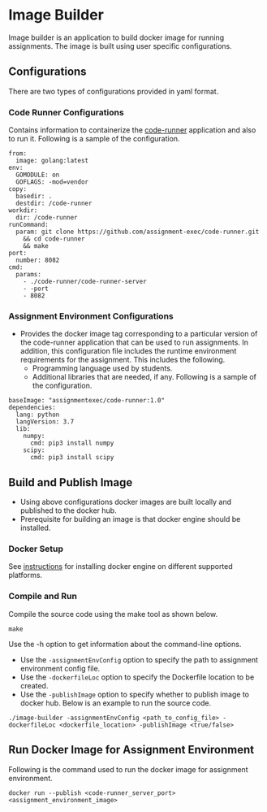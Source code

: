 # Image Builder
Image builder is an application to build docker image for running assignments. The image is built using user specific configurations.

## Configurations
There are two types of configurations provided in yaml format.

### Code Runner Configurations
Contains information to containerize the [code-runner](https://github.com/assignment-exec/code-runner) application and also to run it.
Following is a sample of the configuration.
```commandline
from:
  image: golang:latest
env:
  GOMODULE: on
  GOFLAGS: -mod=vendor
copy:
  basedir: .
  destdir: /code-runner
workdir:
  dir: /code-runner
runCommand:
  param: git clone https://github.com/assignment-exec/code-runner.git
    && cd code-runner
    && make
port:
  number: 8082
cmd:
  params:
    - ./code-runner/code-runner-server
    - -port
    - 8082
```

### Assignment Environment Configurations
- Provides the docker image tag corresponding to a particular version of the code-runner application that can be used to run assignments. In addition, this configuration file includes the runtime environment requirements for the assignment. This includes the following.
    - Programming language used by students.
    - Additional libraries that are needed, if any.
Following is a sample of the configuration.
```commandline
baseImage: "assignmentexec/code-runner:1.0"
dependencies:
  lang: python
  langVersion: 3.7
  lib:
    numpy:
      cmd: pip3 install numpy
    scipy:
      cmd: pip3 install scipy
```

## Build and Publish Image
- Using above configurations docker images are built locally and published to the docker hub.
- Prerequisite for building an image is that docker engine should be installed.
### Docker Setup
See [instructions](https://docs.docker.com/engine/installation/) for installing docker engine on different supported platforms.
### Compile and Run
Compile the source code using the make tool as shown below.
```commandline
make
```
Use the -h option to get information about the command-line options.
- Use the `-assignmentEnvConfig` option to specify the path to assignment environment config file.
- Use the `-dockerfileLoc` option to specify the Dockerfile location to be created.
- Use the `-publishImage` option to specify whether to publish image to docker hub.
Below is an example to run the source code.
```commandline
./image-builder -assignmentEnvConfig <path_to_config_file> -dockerfileLoc <dockerfile_location> -publishImage <true/false>
```
## Run Docker Image for Assignment Environment
Following is the command used to run the docker image for assignment environment.
```commandline
docker run --publish <code-runner_server_port> <assignment_environment_image>
```



